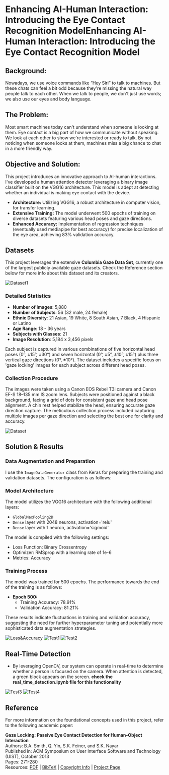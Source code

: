 # Enhancing AI-Human Interaction: Introducing the Eye Contact Recognition ModelEnhancing AI-Human Interaction: Introducing the Eye Contact Recognition Model

## Background:

Nowadays, we use voice commands like “Hey Siri” to talk to machines. But these chats can feel a bit odd because they're missing the natural way people talk to each other. When we talk to people, we don't just use words; we also use our eyes and body language.

## The Problem:

Most smart machines today can't understand when someone is looking at them. Eye contact is a big part of how we communicate without speaking. We look at each other to show we're interested or ready to talk. By not noticing when someone looks at them, machines miss a big chance to chat in a more friendly way.

## Objective and Solution:

This project introduces an innovative approach to AI-human interactions. I've developed a human attention detector leveraging a binary image classifier built on the VGG16 architecture. This model is adept at detecting whether an individual is making eye contact with the device.

- **Architecture:** Utilizing VGG16, a robust architecture in computer vision, for transfer learning.
- **Extensive Training:** The model underwent 500 epochs of training on diverse datasets featuring various head poses and gaze directions.
- **Enhanced Accuracy:** Implementation of regression techniques (eventually used mediapipe for best accuracy) for precise localization of the eye area, achieving 83% validation accuracy.

## Datasets

This project leverages the extensive **Columbia Gaze Data Set**, currently one of the largest publicly available gaze datasets. Check the Reference section below for more info about this dataset and its creators.

![Dataset1](images/dataset1.png)

### Detailed Statistics

- **Number of Images**: 5,880
- **Number of Subjects**: 56 (32 male, 24 female)
- **Ethnic Diversity**: 21 Asian, 19 White, 8 South Asian, 7 Black, 4 Hispanic or Latino
- **Age Range**: 18 - 36 years
- **Subjects with Glasses**: 21
- **Image Resolution**: 5,184 x 3,456 pixels

Each subject is captured in various combinations of five horizontal head poses (0°, ±15°, ±30°) and seven horizontal (0°, ±5°, ±10°, ±15°) plus three vertical gaze directions (0°, ±10°). The dataset includes a specific focus on 'gaze locking' images for each subject across different head poses.

### Collection Procedure

The images were taken using a Canon EOS Rebel T3i camera and Canon EF-S 18–135 mm IS zoom lens. Subjects were positioned against a black background, facing a grid of dots for consistent gaze and head pose alignment. A chin rest helped stabilize the head, ensuring accurate gaze direction capture. The meticulous collection process included capturing multiple images per gaze direction and selecting the best one for clarity and accuracy.

![Dataset](images/dataset.png)

## Solution & Results

### Data Augmentation and Preparation

I use the `ImageDataGenerator` class from Keras for preparing the training and validation datasets. The configuration is as follows:

### Model Architecture

The model utilizes the VGG16 architecture with the following additional layers:

- `GlobalMaxPooling2D`
- `Dense` layer with 2048 neurons, activation='relu'
- `Dense` layer with 1 neuron, activation='sigmoid'

The model is compiled with the following settings:

- Loss Function: Binary Crossentropy
- Optimizer: RMSprop with a learning rate of 1e-6
- Metrics: Accuracy

### Training Process

The model was trained for 500 epochs. The performance towards the end of the training is as follows:

- **Epoch 500:**
  - Training Accuracy: 78.91%
  - Validation Accuracy: 81.21%

These results indicate fluctuations in training and validation accuracy, suggesting the need for further hyperparameter tuning and potentially more sophisticated data augmentation strategies.

![Loss&Accuracy](images/result1.png)
![Test1](images/result2.png)
![Test2](images/result3.png)

## Real-Time Detection

- By leveraging OpenCV, our system can operate in real-time to determine whether a person is focused on the camera. When attention is detected, a green block appears on the screen.
  **check the real_time_detection.ipynb file for this functionality**

![Test3](images/result4.png)
![Test4](images/result5.png)

## Reference

For more information on the foundational concepts used in this project, refer to the following academic paper:

**Gaze Locking: Passive Eye Contact Detection for Human-Object Interaction**  
Authors: B.A. Smith, Q. Yin, S.K. Feiner, and S.K. Nayar  
Published in: ACM Symposium on User Interface Software and Technology (UIST), October 2013  
Pages: 271-280  
Resources: [PDF](http://www.cs.columbia.edu/~brian/publications/gaze_locking.html) | [BibTeX](http://www1.cs.columbia.edu/CAVE/publications/pub_bibtex.php?id=324) | [Copyright Info](http://www1.cs.columbia.edu/CAVE/publications/copyright.html) | [Project Page](http://www.cs.columbia.edu/CAVE/projects/gaze_locking/)
